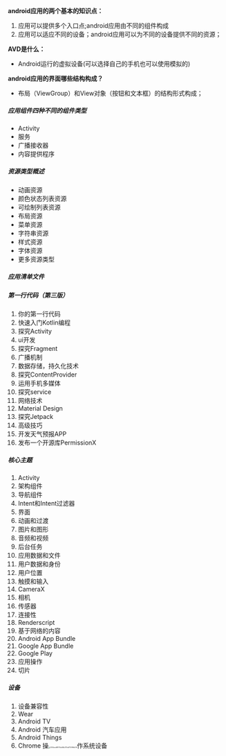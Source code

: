 **android应用的两个基本的知识点：**

1. 应用可以提供多个入口点;android应用由不同的组件构成
2. 应用可以适应不同的设备；android应用可以为不同的设备提供不同的资源；

**AVD是什么：**

- Android运行的虚拟设备(可以选择自己的手机也可以使用模拟的)

**android应用的界面哪些结构构成？**

- 布局（ViewGroup）和View对象（按钮和文本框）的结构形式构成；

##### 应用组件四种不同的组件类型

- Activity
- 服务
- 广播接收器
- 内容提供程序

##### 资源类型概述

- 动画资源
- 颜色状态列表资源
- 可绘制列表资源
- 布局资源
- 菜单资源
- 字符串资源
- 样式资源
- 字体资源
- 更多资源类型

##### 应用清单文件

<action> <activity><activity-alias><application><category><compatible-screens><date><grant-uri-permission><instrumentation><intent-filter><manifest><meta-data><path-permission><permission-tree><provider><receiver><service><supports-gl-texture>

##### 第一行代码（第三版）

1. 你的第一行代码
2. 快速入门Kotlin编程
3. 探究Activity
4. ui开发
5. 探究Fragment
6. 广播机制
7. 数据存储，持久化技术
8. 探究ContentProvider
9. 运用手机多媒体
10. 探究service
11. 网络技术
12. Material Design
13. 探究Jetpack
14. 高级技巧
15. 开发天气预报APP
16. 发布一个开源库PermissionX

##### 核心主题

1. Activity
2. 架构组件
3. 导航组件
4. Intent和Intent过滤器
5. 界面
6. 动画和过渡
7. 图片和图形
8. 音频和视频
9. 后台任务
10. 应用数据和文件
11. 用户数据和身份
12. 用户位置
13. 触摸和输入
14. CameraX
15. 相机
16. 传感器
17. 连接性
18. Renderscript
19. 基于网络的内容
20. Android App Bundle
21. Google App Bundle
22. Google Play
23. 应用操作
24. 切片

##### 设备

1. 设备兼容性
2. Wear
3. Android TV
4. Android 汽车应用
5. Android Things
6. Chrome 操<img src="第一章基本的知识点.assets/f355ecd68174e4f4b311dd710f99b519.jpg" alt="f355ecd68174e4f4b311dd710f99b519" style="zoom:25%;" />作系统设备